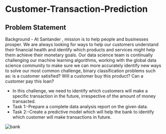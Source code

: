 # Customer-Transaction-Prediction
## Problem Statement
Background - At Santander , mission is to help people and businesses prosper. We are always looking for ways to help our customers understand their financial health and identify which products and services might help them achieve their monetary goals. Our data science team is continually challenging our machine learning algorithms, working with the global data science community to make sure we can more accurately identify new ways to solve our most common challenge, binary classification problems such as: is a customer satisfied? Will a customer buy this product? Can a customer pay this loan?

  
* In this challenge, we need to identify which customers will make a specific transaction in the future, irrespective of the amount of money transacted.
* Task 1:-Prepare a complete data analysis report on the given data.
* Task 2:-Create a predictive model which will help the bank to identify which
  customer will make transactions in future.

  
![bank](https://github.com/AbhishekDighule/Customer-Transaction-Prediction/assets/145597070/2e9b6e45-ae8b-4a51-a1c2-9536f54470c1)
